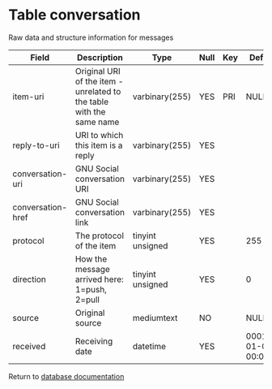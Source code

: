 Table conversation
===========
Raw data and structure information for messages

| Field | Description | Type | Null | Key | Default | Extra |
| ----- | ----------- | ---- | ---- | --- | ------- | ----- |
| item-uri | Original URI of the item - unrelated to the table with the same name | varbinary(255) | YES | PRI | NULL |  |    
| reply-to-uri | URI to which this item is a reply | varbinary(255) | YES |  |  |  |    
| conversation-uri | GNU Social conversation URI | varbinary(255) | YES |  |  |  |    
| conversation-href | GNU Social conversation link | varbinary(255) | YES |  |  |  |    
| protocol | The protocol of the item | tinyint unsigned | YES |  | 255 |  |    
| direction | How the message arrived here: 1=push, 2=pull | tinyint unsigned | YES |  | 0 |  |    
| source | Original source | mediumtext | NO |  | NULL |  |    
| received | Receiving date | datetime | YES |  | 0001-01-01 00:00:00 |  |    

Return to [database documentation](help/database)
